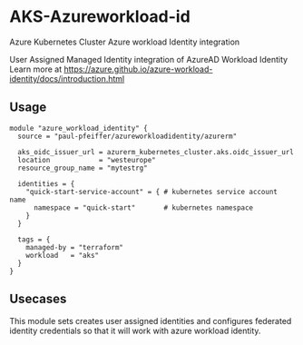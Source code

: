 # AKS-Azureworkload-id
Azure Kubernetes Cluster Azure workload Identity integration

User Assigned Managed Identity integration of AzureAD Workload Identity
Learn more at https://azure.github.io/azure-workload-identity/docs/introduction.html

## Usage
```hcl
module "azure_workload_identity" {
  source = "paul-pfeiffer/azureworkloadidentity/azurerm"

  aks_oidc_issuer_url = azurerm_kubernetes_cluster.aks.oidc_issuer_url
  location            = "westeurope"
  resource_group_name = "mytestrg"

  identities = {
    "quick-start-service-account" = { # kubernetes service account name
      namespace = "quick-start"       # kubernetes namespace
    }
  }

  tags = {
    managed-by = "terraform"
    workload   = "aks"
  }
}
```

## Usecases
This module sets creates user assigned identities and configures federated identity credentials so that it will work with azure workload identity.

